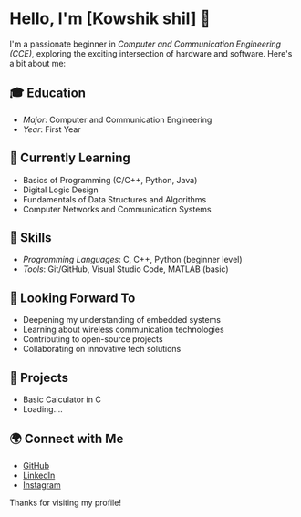 # Hello, I'm [Kowshik shil] 👋

I'm a passionate beginner in *Computer and Communication Engineering (CCE)*, exploring the exciting intersection of hardware and software. Here's a bit about me:

## 🎓 Education
- *Major*: Computer and Communication Engineering
- *Year*: First Year

## 🌱 Currently Learning
- Basics of Programming (C/C++, Python, Java)
- Digital Logic Design
- Fundamentals of Data Structures and Algorithms
- Computer Networks and Communication Systems

## 🔧 Skills
- *Programming Languages*: C, C++, Python (beginner level)
- *Tools*: Git/GitHub, Visual Studio Code, MATLAB (basic)


## 👀 Looking Forward To
- Deepening my understanding of embedded systems
- Learning about wireless communication technologies
- Contributing to open-source projects
- Collaborating on innovative tech solutions

## 🚀 Projects
- Basic Calculator in C
- Loading....

## 🌍 Connect with Me
- [GitHub](https://github.com/KowshikSD890)
- [LinkedIn](https://linkedin.com/in/Kowshik_Shil)
-  [Instagram](https://instagram.com/roy.kowshik9x)






Thanks for visiting my profile!
